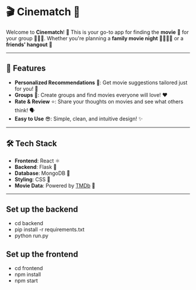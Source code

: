 # 🎬 Cinematch 🍿

Welcome to **Cinematch**! 🎉 This is your go-to app for finding the **movie** 🎥 for your group 🧑‍🤝‍🧑. Whether you're planning a **family movie night** 👨‍👩‍👧‍👦 or a **friends' hangout** 🍕

---

## 🚀 Features

- **Personalized Recommendations** 🎯: Get movie suggestions tailored just for you! 🎁
- **Groups** 🎉: Create groups and find movies everyone will love! ❤️
- **Rate & Review** ⭐: Share your thoughts on movies and see what others think! 🗣️
- **Easy to Use** 😎: Simple, clean, and intuitive design! ✨

---

## 🛠️ Tech Stack

- **Frontend**: React ⚛️
- **Backend**: Flask 🐍
- **Database**: MongoDB 🍃
- **Styling**: CSS 🎨
- **Movie Data**: Powered by [TMDb](https://www.themoviedb.org/) 🎥

---

## Set up the backend 
- cd backend
- pip install -r requirements.txt
- python run.py

## Set up the frontend 
- cd frontend 
- npm install
- npm start
